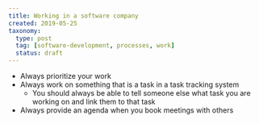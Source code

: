```yaml
---
title: Working in a software company
created: 2019-05-25
taxonomy:
  type: post
  tag: [software-development, processes, work]
  status: draft
---
```


* Always prioritize your work
* Always work on something that is a task in a task tracking system
	* You should always be able to tell someone else what task you are working on and link them to that task
* Always provide an agenda when you book meetings with others
